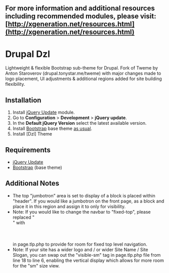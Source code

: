 ## **For more information and additional resources including recommended modules, please visit: [http://xgeneration.net/resources.html](http://xgeneration.net/resources.html)** ##

Drupal Dzl
============

Lightweight & flexible Bootstrap sub-theme for Drupal. Fork of Tweme by Anton Staroverov (drupal.tonystar.me/tweme) with major changes made to logo placement, UI adjustments & additional regions added for site building flexibility.


Installation
------------

1. Install [jQuery Update](https://www.drupal.org/project/jquery_update) module.
2. Go to **Configuration** > **Development** > **jQuery update**.
3. In the **Default jQuery Version** select the latest available version.
4. Install [Bootstrap](https://www.drupal.org/project/bootstrap) base theme [as usual](https://www.drupal.org/getting-started/install-contrib/themes).
5. Install [Dzl] Theme


Requirements
------------

* [jQuery Update](https://www.drupal.org/project/jquery_update)
* [Bootstrap](https://www.drupal.org/project/bootstrap) (base theme)


Additional Notes
------------

* The top "jumbotron" area is set to display of a block is placed within "header". If you would like a jumbotron on the front page, as a block and place it in this region and assign it to <front> only for visibility. 
* Note: If you would like to change the navbar to "fixed-top", please replaced "<section class="logo">" with <section class="logo" style="margin-top:51px;"> in page.tlp.php to provide for room for fixed top level navigation.
* Note: If your site has a wider logo and / or wider Site Name / Site Slogan, you can swap out the "visible-sm" tag in page.tlp.php file from line 18 to line 6, enabling the vertical display which allows for more room for the "sm" size view. 